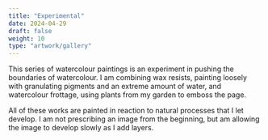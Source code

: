 ```yaml
---
title: "Experimental"
date: 2024-04-29
draft: false
weight: 10
type: "artwork/gallery"
---
```


This series of watercolour paintings is an experiment in pushing the boundaries of watercolour.  I am combining wax resists, painting loosely with granulating pigments and an extreme amount of water, and watercolour frottage, using plants from my garden to emboss the page.  

All of these works are painted in reaction to natural processes that I let develop.  I am not prescribing an image from the beginning, but am allowing the image to develop slowly as I add layers. 
